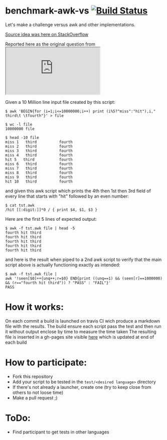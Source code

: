 # benchmark-awk-vs [![Build Status](https://api.travis-ci.org/Tensibai/benchmark-awk-vs.svg?branch=master)](https://travis-ci.org/Tensibai/benchmark-awk-vs)

Let's make a challenge versus awk and other implementations.

[Source idea was here on StackOverflow](http://stackoverflow.com/questions/29825821/what-is-the-performance-difference-between-gawk-and)

Reported here as the original question from <iframe id="extFrame" src="http://stackoverflow.com/users/flair/1745001"></iframe>

Given a 10 Million line input file created by this script:

    $ awk 'BEGIN{for (i=1;i<=10000000;i++) print (i%5?"miss":"hit"),i,"  third\t \tfourth"}' > file

    $ wc -l file
    10000000 file

    $ head -10 file
    miss 1   third          fourth
    miss 2   third          fourth
    miss 3   third          fourth
    miss 4   third          fourth
    hit 5   third           fourth
    miss 6   third          fourth
    miss 7   third          fourth
    miss 8   third          fourth
    miss 9   third          fourth
    hit 10   third          fourth

and given this awk script which prints the 4th then 1st then 3rd field of every line that starts with "hit" followed by an even number:

    $ cat tst.awk
    /hit [[:digit:]]*0 / { print $4, $1, $3 }

Here are the first 5 lines of expected output:

    $ awk -f tst.awk file | head -5
    fourth hit third
    fourth hit third
    fourth hit third
    fourth hit third
    fourth hit third

and here is the result when piped to a 2nd awk script to verify that the main script above is actually functioning exactly as intended:

    $ awk -f tst.awk file |
    awk '!seen[$0]++{unq++;r=$0} END{print ((unq==1) && (seen[r]==1000000) && (r=="fourth hit third")) ? "PASS" : "FAIL"}'
    PASS

# How it works:
On each commit a build is launched on travis CI wich produce a markdown file with the results.
The build ensure each script pass the test and then run it without output enclose by time to measure the time taken
The resulting file is inserted in a gh-pages site visible [here](http://tensibai.github.io/benchmark-awk-vs/) which is updated at end of each build

# How to participate:
 * Fork this repository
 * Add your script to be tested in the `test/<desired language>` directory
 * If there's not already a launcher, create one (try to keep close from others to not loose time)
 * Make a pull request ;)

# ToDo:
 * Find participant to get tests in other languages
